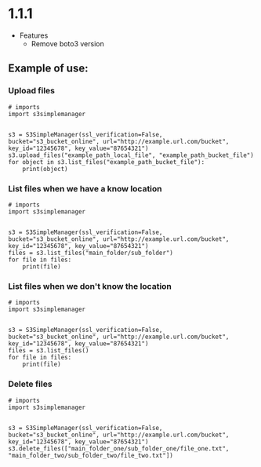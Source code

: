 # 1.1.1
* Features
    * Remove boto3 version

## Example of use:

### Upload files
```
# imports
import s3simplemanager


s3 = S3SimpleManager(ssl_verification=False, bucket="s3_bucket_online", url="http://example.url.com/bucket", key_id="12345678", key_value="87654321")
s3.upload_files("example_path_local_file", "example_path_bucket_file")
for object in s3.list_files("example_path_bucket_file"):
    print(object)
```

### List files when we have a know location
```
# imports
import s3simplemanager


s3 = S3SimpleManager(ssl_verification=False, bucket="s3_bucket_online", url="http://example.url.com/bucket", key_id="12345678", key_value="87654321")
files = s3.list_files("main_folder/sub_folder")
for file in files:
    print(file)
```

### List files when we don't know the location
```
# imports
import s3simplemanager


s3 = S3SimpleManager(ssl_verification=False, bucket="s3_bucket_online", url="http://example.url.com/bucket", key_id="12345678", key_value="87654321")
files = s3.list_files()
for file in files:
    print(file)
```

### Delete files
```
# imports
import s3simplemanager


s3 = S3SimpleManager(ssl_verification=False, bucket="s3_bucket_online", url="http://example.url.com/bucket", key_id="12345678", key_value="87654321")
s3.delete_files(["main_folder_one/sub_folder_one/file_one.txt", "main_folder_two/sub_folder_two/file_two.txt"])
```
